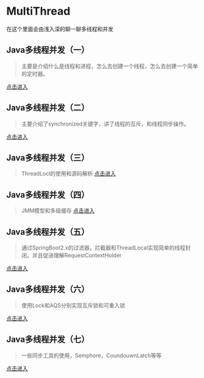 # MultiThread

在这个里面会由浅入深的聊一聊多线程和并发

## Java多线程并发（一）

> 主要是介绍什么是线程和进程，怎么去创建一个线程，怎么去创建一个简单的定时器。

[点击进入](https://github.com/wrail/MultiThread/blob/master/Java%E5%A4%9A%E7%BA%BF%E7%A8%8B%E5%B9%B6%E5%8F%91(%E4%B8%80).md)

## Java多线程并发（二）

> 主要介绍了synchronized关键字，讲了线程的互斥，和线程同步操作。

[点击进入](https://github.com/wrail/MultiThread/blob/master/Java%E5%A4%9A%E7%BA%BF%E7%A8%8B%E5%B9%B6%E5%8F%91%EF%BC%88%E4%BA%8C%EF%BC%89.md)

## Java多线程并发（三）

> ThreadLocl的使用和源码解析
[点击进入](https://github.com/wrail/MultiThread/blob/master/Java%E5%A4%9A%E7%BA%BF%E7%A8%8B%E5%B9%B6%E5%8F%91%EF%BC%88%E4%B8%89%EF%BC%89.md)

## Java多线程并发（四）

> JMM模型和多级缓存
[点击进入](https://github.com/wrail/MultiThread/blob/master/Java%E5%A4%9A%E7%BA%BF%E7%A8%8B%E5%B9%B6%E5%8F%91%EF%BC%88%E5%9B%9B%EF%BC%89.md)

## Java多线程并发（五）

> 通过SpringBoot2.x的过滤器，拦截器和ThreadLocal实现简单的线程封闭。并且促进理解RequestContextHolder

[点击进入](https://github.com/wrail/MultiThread/blob/master/Java%E5%A4%9A%E7%BA%BF%E7%A8%8B%E5%B9%B6%E5%8F%91%EF%BC%88%E4%BA%94%EF%BC%89.md)

## Java多线程并发（六）

> 使用Lock和AQS分别实现互斥锁和可重入锁

[点击进入](https://github.com/wrail/MultiThread/blob/master/Java%E5%A4%9A%E7%BA%BF%E7%A8%8B%E5%B9%B6%E5%8F%91%EF%BC%88%E5%85%AD%EF%BC%89.md)

## Java多线程并发（七）

> 一些同步工具的使用，Semphore，CoundouwnLatch等等

[点击进入](https://github.com/wrail/MultiThread/blob/master/Java%E5%A4%9A%E7%BA%BF%E7%A8%8B%E5%B9%B6%E5%8F%91%EF%BC%88%E5%85%AD%EF%BC%89.md)
